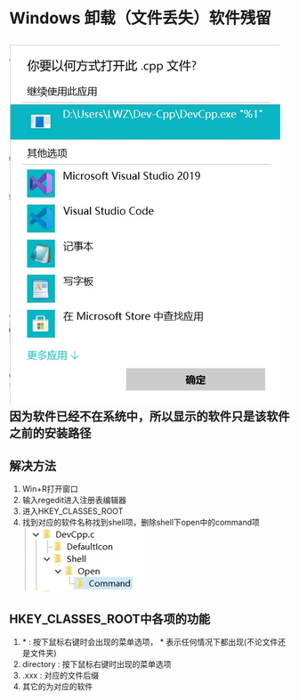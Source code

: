 <!--
 * @Author: Linux_Outsider
 * @Date: 2021-10-12 19:41:00
 * @LastEditors: Outsider
 * @LastEditTime: 2021-10-28 23:06:11
 * @Description: In User Settings Edit
 * @FilePath: \Notes\Solutions\Windows\UnloadingProblem.md
-->
# Windows 卸载（文件丢失）软件残留
![](.\Picture\2021-09-09%20230347.jpg)  
因为软件已经不在系统中，所以显示的软件只是该软件之前的安装路径
---
## 解决方法
1. Win+R打开窗口
2. 输入regedit进入注册表编辑器
3. 进入HKEY_CLASSES_ROOT
4. 找到对应的软件名称找到shell项，删除shell下open中的command项  
![](.\Picture\2021-09-10%20191358.jpg)
## HKEY_CLASSES_ROOT中各项的功能
1. \* : 按下鼠标右键时会出现的菜单选项， * 表示任何情况下都出现(不论文件还是文件夹)
2. directory : 按下鼠标右键时出现的菜单选项
3. .xxx : 对应的文件后缀
4. 其它的为对应的软件
